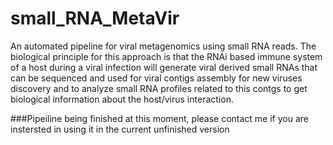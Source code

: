 # small_RNA_MetaVir
An automated pipeline for viral metagenomics using small RNA reads. The biological principle for this approach is that the RNAi based immune system of a host during a viral infection will generate viral derived small RNAs that can be sequenced and used for viral contigs assembly for new viruses discovery and to analyze small RNA profiles related to this contgs to get biological information about the host/virus interaction.

###Pipeiline being finished at this moment, please contact me if you are instersted in using it in the current unfinished version 
